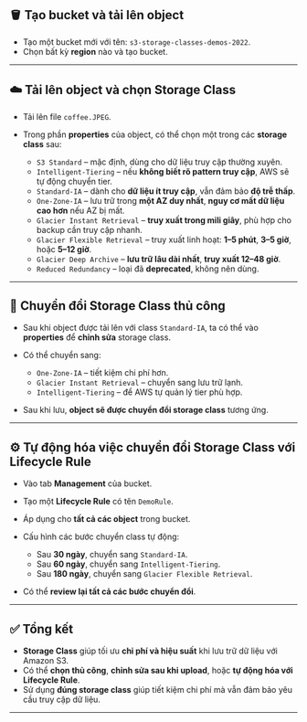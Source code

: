 ## 🪣 **Tạo bucket và tải lên object**

* Tạo một bucket mới với tên: `s3-storage-classes-demos-2022`.
* Chọn bất kỳ **region** nào và tạo bucket.

---

## ☁️ **Tải lên object và chọn Storage Class**

* Tải lên file `coffee.JPEG`.
* Trong phần **properties** của object, có thể chọn một trong các **storage class** sau:

  * `S3 Standard` – mặc định, dùng cho dữ liệu truy cập thường xuyên.
  * `Intelligent-Tiering` – nếu **không biết rõ pattern truy cập**, AWS sẽ tự động chuyển tier.
  * `Standard-IA` – dành cho **dữ liệu ít truy cập**, vẫn đảm bảo **độ trễ thấp**.
  * `One-Zone-IA` – lưu trữ trong **một AZ duy nhất**, **nguy cơ mất dữ liệu cao hơn** nếu AZ bị mất.
  * `Glacier Instant Retrieval` – **truy xuất trong mili giây**, phù hợp cho backup cần truy cập nhanh.
  * `Glacier Flexible Retrieval` – truy xuất linh hoạt: **1–5 phút**, **3–5 giờ**, hoặc **5–12 giờ**.
  * `Glacier Deep Archive` – **lưu trữ lâu dài nhất**, **truy xuất 12–48 giờ**.
  * `Reduced Redundancy` – loại đã **deprecated**, không nên dùng.

---

## 🔄 **Chuyển đổi Storage Class thủ công**

* Sau khi object được tải lên với class `Standard-IA`, ta có thể vào **properties** để **chỉnh sửa** storage class.
* Có thể chuyển sang:

  * `One-Zone-IA` – tiết kiệm chi phí hơn.
  * `Glacier Instant Retrieval` – chuyển sang lưu trữ lạnh.
  * `Intelligent-Tiering` – để AWS tự quản lý tier phù hợp.
* Sau khi lưu, **object sẽ được chuyển đổi storage class** tương ứng.

---

## ⚙️ **Tự động hóa việc chuyển đổi Storage Class với Lifecycle Rule**

* Vào tab **Management** của bucket.
* Tạo một **Lifecycle Rule** có tên `DemoRule`.
* Áp dụng cho **tất cả các object** trong bucket.
* Cấu hình các bước chuyển class tự động:

  * Sau **30 ngày**, chuyển sang `Standard-IA`.
  * Sau **60 ngày**, chuyển sang `Intelligent-Tiering`.
  * Sau **180 ngày**, chuyển sang `Glacier Flexible Retrieval`.
* Có thể **review lại tất cả các bước chuyển đổi**.

---

## ✅ **Tổng kết**

* **Storage Class** giúp tối ưu **chi phí và hiệu suất** khi lưu trữ dữ liệu với Amazon S3.
* Có thể **chọn thủ công**, **chỉnh sửa sau khi upload**, hoặc **tự động hóa với Lifecycle Rule**.
* Sử dụng **đúng storage class** giúp tiết kiệm chi phí mà vẫn đảm bảo yêu cầu truy cập dữ liệu.

---
